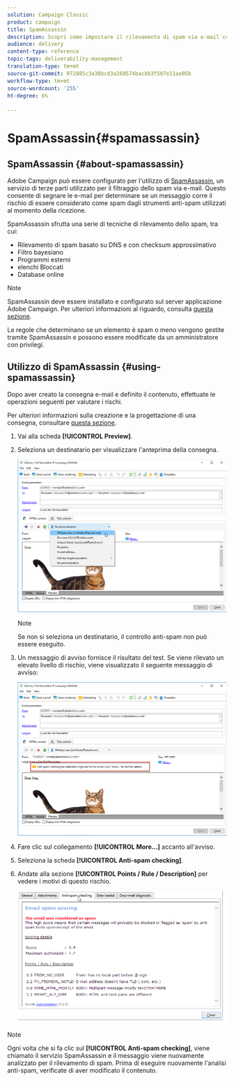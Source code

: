 ```yaml
---
solution: Campaign Classic
product: campaign
title: SpamAssassin
description: Scopri come impostare il rilevamento di spam via e-mail con SpamAssassin
audience: delivery
content-type: reference
topic-tags: deliverability-management
translation-type: tm+mt
source-git-commit: 972885c3a38bcd3a260574bacbb3f507e11ae05b
workflow-type: tm+mt
source-wordcount: '255'
ht-degree: 6%

---
```



# SpamAssassin{#spamassassin}

## SpamAssassin {#about-spamassassin}

 Adobe Campaign può essere configurato per l&#39;utilizzo di [SpamAssassin](https://spamassassin.apache.org), un servizio di terze parti utilizzato per il filtraggio dello spam via e-mail. Questo consente di segnare le e-mail per determinare se un messaggio corre il rischio di essere considerato come spam dagli strumenti anti-spam utilizzati al momento della ricezione.

SpamAssassin sfrutta una serie di tecniche di rilevamento dello spam, tra cui:

* Rilevamento di spam basato su DNS e con checksum approssimativo
* Filtro bayesiano
* Programmi esterni
* elenchi Bloccati
* Database online

>[!NOTE]
>
>SpamAssassin deve essere installato e configurato sul server  applicazione Adobe Campaign. Per ulteriori informazioni al riguardo, consulta [questa sezione](../../installation/using/configuring-spamassassin.md).
>
>Le regole che determinano se un elemento è spam o meno vengono gestite tramite SpamAssassin e possono essere modificate da un amministratore con privilegi.

## Utilizzo di SpamAssassin {#using-spamassassin}

Dopo aver creato la consegna e-mail e definito il contenuto, effettuate le operazioni seguenti per valutare i rischi.

Per ulteriori informazioni sulla creazione e la progettazione di una consegna, consultare [questa sezione](../../delivery/using/about-email-channel.md).

1. Vai alla scheda **[!UICONTROL Preview]**. 
1. Seleziona un destinatario per visualizzare l&#39;anteprima della consegna.

   ![](assets/s_tn_del_preview_spamassassin_recipient.png)

   >[!NOTE]
   >
   >Se non si seleziona un destinatario, il controllo anti-spam non può essere eseguito.

1. Un messaggio di avviso fornisce il risultato del test. Se viene rilevato un elevato livello di rischio, viene visualizzato il seguente messaggio di avviso:

   ![](assets/s_tn_del_preview_spamassassin_ko.png)

1. Fare clic sul collegamento **[!UICONTROL More...]** accanto all&#39;avviso.
1. Seleziona la scheda **[!UICONTROL Anti-spam checking]**.
1. Andate alla sezione **[!UICONTROL Points / Rule / Description]** per vedere i motivi di questo rischio.

   ![](assets/s_tn_del_msg_spamassassin_ko.png)

>[!NOTE]
>
>Ogni volta che si fa clic sul **[!UICONTROL Anti-spam checking]**, viene chiamato il servizio SpamAssassin e il messaggio viene nuovamente analizzato per il rilevamento di spam. Prima di eseguire nuovamente l&#39;analisi anti-spam, verificate di aver modificato il contenuto.
